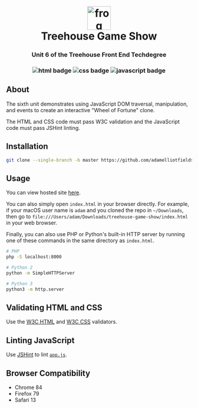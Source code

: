 <h1 align="center">
  <img src="https://github.githubassets.com/images/icons/emoji/unicode/1f438.png" alt="frog emoji" width="64">
  <br />
  Treehouse Game Show
</h1>

<h3 align="center">Unit 6 of the Treehouse Front End Techdegree</h3>

<h3 align="center">
  <img src="https://img.shields.io/badge/-html-e34f26?logo=html5&logoColor=fff" alt="html badge" />
  <img src="https://img.shields.io/badge/-css-1572b6?logo=css3&logoColor=fff" alt="css badge" />
  <img src="https://img.shields.io/badge/-js-f7df1e?logo=javascript&logoColor=fff" alt="javascript badge" />
</h3>

## About

The sixth unit demonstrates using JavaScript DOM traversal, manipulation, and events to create an
interactive "Wheel of Fortune" clone.

The HTML and CSS code must pass W3C validation and the JavaScript code must pass JSHint linting.

## Installation

```bash
git clone --single-branch -b master https://github.com/adamelliotfields/treehouse-game-show.git
```

## Usage

You can view hosted site [here](https://adamelliotfields.github.io/treehouse-game-show/index.html).

You can also simply open `index.html` in your browser directly. For example, if your macOS user name
is `adam` and you cloned the repo in `~/Downloads`, then go to
`file:///Users/adam/Downloads/treehouse-game-show/index.html` in your web browser.

Finally, you can also use PHP or Python's built-in HTTP server by running one of these commands in
the same directory as `index.html`.

```bash
# PHP
php -S localhost:8000

# Python 2
python -m SimpleHTTPServer

# Python 3
python3 -m http.server
```

## Validating HTML and CSS

Use the [W3C HTML](https://validator.w3.org/#validate_by_input) and
[W3C CSS](https://jigsaw.w3.org/css-validator/#validate_by_input) validators.

## Linting JavaScript

Use [JSHint](https://jshint.com) to lint [`app.js`](./js/app.js).

## Browser Compatibility

- Chrome 84
- Firefox 79
- Safari 13
